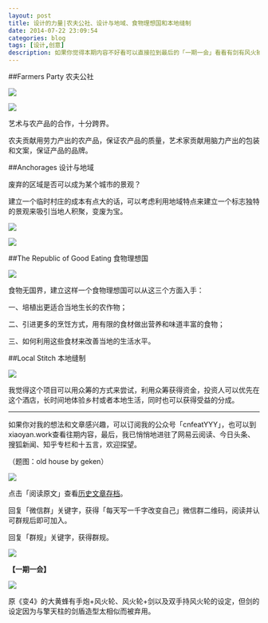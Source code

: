 ```yaml
---
layout: post
title: 设计的力量|农夫公社、设计与地域、食物理想国和本地缝制
date: 2014-07-22 23:09:54
categories: blog
tags: [设计,创意]
description: 如果你觉得本期内容不好看可以直接拉到最后的「一期一会」看看有剑有风火轮的大黄蜂。
---
```


##Farmers Party 农夫公社


![](http://cnfeat.qiniudn.com/P40715-142940.jpg)

![](http://cnfeat.qiniudn.com/P40715-145115.jpg)

艺术与农产品的合作，十分跨界。

农夫贡献用劳力产出的农产品，保证农产品的质量，艺术家贡献用脑力产出的包装和文案，保证产品的品牌。

##Anchorages 设计与地域

废弃的区域是否可以成为某个城市的景观？

建立一个临时村庄的成本有点大的话，可以考虑利用地域特点来建立一个标志独特的景观来吸引当地人积聚，变废为宝。


![](http://cnfeat.qiniudn.com/P40715-144059.jpg)

![](http://cnfeat.qiniudn.com/P40715-144112.jpg)


##The Republic of Good Eating 食物理想国


![](http://cnfeat.qiniudn.com/P40715-140557.jpg)

食物无国界，建立这样一个食物理想国可以从这三个方面入手：

一、培植出更适合当地生长的农作物；

二、引进更多的烹饪方式，用有限的食材做出营养和味道丰富的食物；

三、如何利用这些食材来改善当地的生活水平。


##Local Stitch 本地缝制


![](http://cnfeat.qiniudn.com/P40715-143113.jpg)


我觉得这个项目可以用众筹的方式来尝试，利用众筹获得资金，投资人可以优先在这个酒店，长时间地体验乡村或者本地生活，同时也可以获得受益的分成。

----

如果你对我的想法和文章感兴趣，可以订阅我的公众号「cnfeatYYY」，也可以到xiaoyan.work查看往期内容，最后，我已悄悄地进驻了网易云阅读、今日头条、搜狐新闻、知乎专栏和十五言，欢迎探望。

（题图：old house by geken）

![](http://cnfeat.qiniudn.com/mHDSX.png)

点击「阅读原文」查看[历史文章存档](http://xiaoyan.work)。


回复「微信群」关键字，获得「每天写一千字改变自己」微信群二维码，阅读并认可群规后即可加入。

回复「群规」关键字，获得群规。

![](http://cnfeat.qiniudn.com/signitrue-2014-07-11.png)


**【一期一会】**

![](http://cnfeat.qiniudn.com/Image-2014-07-18-21-53-21.png)

原《变4》的大黄蜂有手炮+风火轮、风火轮+剑以及双手持风火轮的设定，但剑的设定因为与擎天柱的剑盾造型太相似而被弃用。
